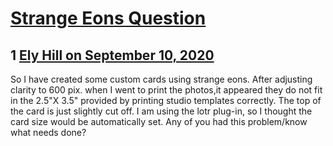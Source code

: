 # [Strange Eons Question](https://community.fantasyflightgames.com/topic/311137-strange-eons-question/)

## 1 [Ely Hill on September 10, 2020](https://community.fantasyflightgames.com/topic/311137-strange-eons-question/?do=findComment&comment=3986007)

So I have created some custom cards using strange eons. After adjusting clarity to 600 pix. when I went to print the photos,it appeared they do not fit in the 2.5"X 3.5" provided by printing studio templates correctly. The top of the card is just slightly cut off. I am using the lotr plug-in, so I thought the card size would be automatically set. Any of you had this problem/know what needs done?    

